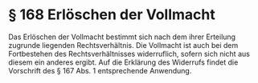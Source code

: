 # § 168 Erlöschen der Vollmacht
Das Erlöschen der Vollmacht bestimmt sich nach dem ihrer Erteilung zugrunde liegenden Rechtsverhältnis. Die Vollmacht ist auch bei dem Fortbestehen des Rechtsverhältnisses widerruflich, sofern sich nicht aus diesem ein anderes ergibt. Auf die Erklärung des Widerrufs findet die Vorschrift des § 167 Abs. 1 entsprechende Anwendung.